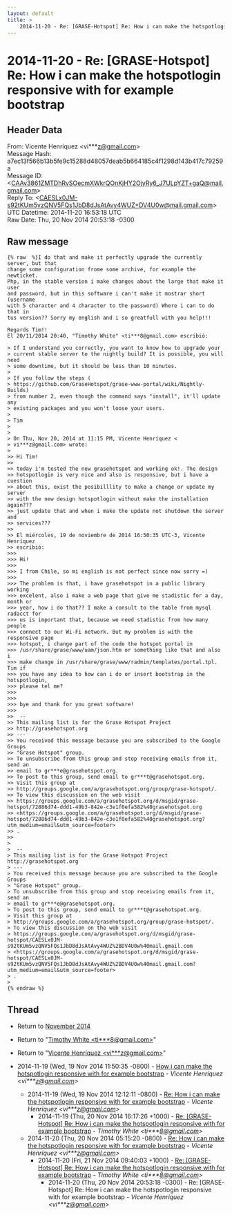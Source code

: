 ```yaml
---
layout: default
title: >
    2014-11-20 - Re: [GRASE-Hotspot] Re: How i can make the hotspotlogin responsive with for example bootstrap
---
```


# 2014-11-20 - Re: [GRASE-Hotspot] Re: How i can make the hotspotlogin responsive with for example bootstrap

## Header Data

From: Vicente Henríquez \<vi***z@gmail.com\><br>
Message Hash: a7ec13f566b13b5fe9c15288d48057deab5b664185c4f1298d143b417c79259a<br>
Message ID: \<CAAv3861ZMTDhRvSOecmXWkrQOnKjHY2OjyRy6_J7ULpYZT+gaQ@mail.gmail.com\><br>
Reply To: \<CAESLx0JM-s92tKUm5vzQNV5FQs1JbD8dJsAtAvy4WUZ+DV4U0w@mail.gmail.com\><br>
UTC Datetime: 2014-11-20 16:53:18 UTC<br>
Raw Date: Thu, 20 Nov 2014 20:53:18 -0300<br>

## Raw message

```
{% raw  %}I do that and make it perfectly upgrade the currently server, but that
change some configuration frome some archive, for example the newticket.
Php, in the stable version i make changes about the large that make it user
and password, but in this software i can't make it mostrar short (username
with 5 character and 4 character to the password) Where i can to do that in
tus version?? Sorry my english and i so greatfull with you help!!!

Regards Tim!!
El 20/11/2014 20:40, "Timothy White" <ti***8@gmail.com> escribió:

> If I understand you correctly, you want to know how to upgrade your
> current stable server to the nightly build? It is possible, you will need
> some downtime, but it should be less than 10 minutes.
>
> If you follow the steps (
> https://github.com/GraseHotspot/grase-www-portal/wiki/Nightly-Builds)
> from number 2, even though the command says "install", it'll update any
> existing packages and you won't loose your users.
>
> Tim
>
>
> On Thu, Nov 20, 2014 at 11:15 PM, Vicente Henríquez <
> vi***z@gmail.com> wrote:
>
>> Hi Tim!
>>
>> today i'm tested the new grasehotspot and working ok!. The design
>> hotspotlogin is very nice and also is responsive, but i have a cuestion
>> about this, exist the posibilllity to make a change or update my server
>> with the new design hotspotlogin without make the installation again???
>> just update that and when i make the update not shutdown the server and
>> services???
>>
>> El miércoles, 19 de noviembre de 2014 16:50:35 UTC-3, Vicente Henríquez
>> escribió:
>>>
>>> Hi!
>>>
>>> I from Chile, so mi english is not perfect since now sorry =)
>>>
>>> The problem is that, i have grasehotspot in a public library working
>>> excelent, also i make a web page that give me stadistic for a day, month or
>>> year, how i do that?? I make a consult to the table from mysql radacct for
>>> us is important that, because we need stadistic from how many people
>>> connect to our Wi-Fi network. But my problem is with the responsive page
>>> hotspot, i change part of the code the hotspot portal in
>>> /usr/share/grase/www/uam/json.htm or something like that and also i
>>> make change in /usr/share/grase/www/radmin/templates/portal.tpl. Tim if
>>> you have any idea to how can i do or insert bootstrap in the hotspotlogin,
>>> please tel me?
>>>
>>>
>>> bye and thank for you great software!
>>>
>>  --
>> This mailing list is for the Grase Hotspot Project
>> http://grasehotspot.org
>> ---
>> You received this message because you are subscribed to the Google Groups
>> "Grase Hotspot" group.
>> To unsubscribe from this group and stop receiving emails from it, send an
>> email to gr***e@grasehotspot.org.
>> To post to this group, send email to gr***t@grasehotspot.org.
>> Visit this group at
>> http://groups.google.com/a/grasehotspot.org/group/grase-hotspot/.
>> To view this discussion on the web visit
>> https://groups.google.com/a/grasehotspot.org/d/msgid/grase-hotspot/72886d74-ddd1-49b3-842e-c3e1f0efa582%40grasehotspot.org
>> <https://groups.google.com/a/grasehotspot.org/d/msgid/grase-hotspot/72886d74-ddd1-49b3-842e-c3e1f0efa582%40grasehotspot.org?utm_medium=email&utm_source=footer>
>> .
>>
>
>  --
> This mailing list is for the Grase Hotspot Project http://grasehotspot.org
> ---
> You received this message because you are subscribed to the Google Groups
> "Grase Hotspot" group.
> To unsubscribe from this group and stop receiving emails from it, send an
> email to gr***e@grasehotspot.org.
> To post to this group, send email to gr***t@grasehotspot.org.
> Visit this group at
> http://groups.google.com/a/grasehotspot.org/group/grase-hotspot/.
> To view this discussion on the web visit
> https://groups.google.com/a/grasehotspot.org/d/msgid/grase-hotspot/CAESLx0JM-s92tKUm5vzQNV5FQs1JbD8dJsAtAvy4WUZ%2BDV4U0w%40mail.gmail.com
> <https://groups.google.com/a/grasehotspot.org/d/msgid/grase-hotspot/CAESLx0JM-s92tKUm5vzQNV5FQs1JbD8dJsAtAvy4WUZ%2BDV4U0w%40mail.gmail.com?utm_medium=email&utm_source=footer>
> .
>
{% endraw %}
```

## Thread

+ Return to [November 2014](/archive/2014/11)

+ Return to "[Timothy White <ti***8<span>@</span>gmail.com>](/authors/ti___8_at_gmail_com)"
+ Return to "[Vicente Henríquez <vi***z<span>@</span>gmail.com>](/authors/vi___z_at_gmail_com)"

+ 2014-11-19 (Wed, 19 Nov 2014 11:50:35 -0800) - [How i can make the hotspotlogin responsive with for example bootstrap](/archive/2014/11/5f5e76401a89d3abf53acbe91fa88fbbac92a5589c3d4cd960c408edb0f70c50) - _Vicente Henríquez \<vi***z@gmail.com\>_
  + 2014-11-19 (Wed, 19 Nov 2014 12:12:11 -0800) - [Re: How i can make the hotspotlogin responsive with for example bootstrap](/archive/2014/11/b73682c645d6c933683f7c06a345584e1e95e3c1e241c3c4293bb7c26f40da54) - _Vicente Henríquez \<vi***z@gmail.com\>_
    + 2014-11-19 (Thu, 20 Nov 2014 16:17:26 +1000) - [Re: [GRASE-Hotspot] Re: How i can make the hotspotlogin responsive with for example bootstrap](/archive/2014/11/9d7d019c1b6b4b61b7e8de14c8d12b6e3cb9caf299e9ecdae983178391072a86) - _Timothy White \<ti***8@gmail.com\>_
  + 2014-11-20 (Thu, 20 Nov 2014 05:15:20 -0800) - [Re: How i can make the hotspotlogin responsive with for example bootstrap](/archive/2014/11/e543dafbc9081d25d97949b6499e322354241775b0762de0b8a5b97e8bea61d4) - _Vicente Henríquez \<vi***z@gmail.com\>_
    + 2014-11-20 (Fri, 21 Nov 2014 09:40:03 +1000) - [Re: [GRASE-Hotspot] Re: How i can make the hotspotlogin responsive with for example bootstrap](/archive/2014/11/15901cb3af46fc25b3bcd146c884eeb9bd109a6f46c118c2ee211c1b0c8156e2) - _Timothy White \<ti***8@gmail.com\>_
      + 2014-11-20 (Thu, 20 Nov 2014 20:53:18 -0300) - Re: [GRASE-Hotspot] Re: How i can make the hotspotlogin responsive with for example bootstrap - _Vicente Henríquez \<vi***z@gmail.com\>_

